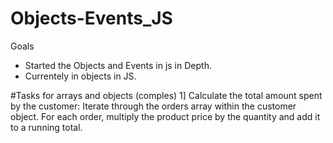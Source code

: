 # Objects-Events_JS
Goals
- Started the Objects and Events in js in Depth.
- Currentely in objects in JS.

#Tasks for arrays and objects (comples)
1] Calculate the total amount spent by the customer:
   Iterate through the orders array within the customer object.
   For each order, multiply the product price by the quantity and add it to a running total.
